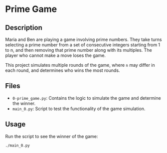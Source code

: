 # Prime Game

## Description
Maria and Ben are playing a game involving prime numbers. They take turns selecting a prime number from a set of consecutive integers starting from 1 to n, and then removing that prime number along with its multiples. The player who cannot make a move loses the game.

This project simulates multiple rounds of the game, where `n` may differ in each round, and determines who wins the most rounds.

## Files
- `0-prime_game.py`: Contains the logic to simulate the game and determine the winner.
- `main_0.py`: Script to test the functionality of the game simulation.

## Usage
Run the script to see the winner of the game:

```bash
./main_0.py
